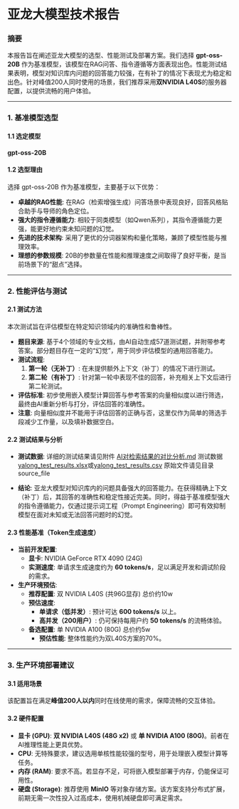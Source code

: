 # 亚龙大模型技术报告

### 摘要

本报告旨在阐述亚龙大模型的选型、性能测试及部署方案。我们选择 **gpt-oss-20B** 作为基准模型，该模型在RAG问答、指令遵循等方面表现出色。性能测试结果表明，模型对知识库内问题的回答能力较强，在有补丁的情况下表现尤为稳定和出色。针对峰值200人同时使用的场景，我们推荐采用**双NVIDIA L40S**的服务器配置，以提供流畅的用户体验。

---

### 1. 基准模型选型

#### 1.1 选定模型
**gpt-oss-20B**

#### 1.2 选型理由
选择 gpt-oss-20B 作为基准模型，主要基于以下优势：
- **卓越的RAG性能**: 在RAG（检索增强生成）问答场景中表现良好，回答风格贴合助手与导师的角色定位。
- **强大的指令遵循能力**: 相较于同类模型（如Qwen系列），其指令遵循能力更强，能更好地约束未知问题的幻觉。
- **先进的技术架构**: 采用了更优的分词器架构和量化策略，兼顾了模型性能与推理效率。
- **理想的参数规模**: 20B的参数量在性能和推理速度之间取得了良好平衡，是当前场景下的“甜点”选择。

---

### 2. 性能评估与测试

#### 2.1 测试方法
本次测试旨在评估模型在特定知识领域内的准确性和鲁棒性。
- **题目来源**: 基于4个领域的专业文档，由AI自动生成57道测试题，并附带参考答案。部分题目存在一定的“幻觉”，用于同步评估模型的通用回答能力。
- **测试流程**:
    1.  **第一轮（无补丁）**: 在未提供额外上下文（补丁）的情况下进行测试。
    2.  **第二轮（有补丁）**: 针对第一轮中表现不佳的回答，补充相关上下文后进行第二轮测试。
- **评估标准**: 初步使用嵌入模型计算回答与参考答案的向量相似度以进行筛选，最终由AI重新分析与打分，评估回答的准确性。
- **注意**: 向量相似度并不能用于评估回答的正确与否，这里仅作为简单的筛选手段减少工作量，以及填补数据空白。

#### 2.2 测试结果与分析
- **测试数据**: 详细的测试结果请见附件 [AI对检索结果的对比分析.md](AI%E5%AF%B9%E6%A3%80%E7%B4%A2%E7%BB%93%E6%9E%9C%E7%9A%84%E5%AF%B9%E6%AF%94%E5%88%86%E6%9E%90.md)
测试数据 [yalong_test_results.xlsx](yalong_test_results.xlsx)或[yalong_test_results.csv](yalong_test_results.csv)
原始文件请见目录source_file

- **结论**: 亚龙大模型对知识库内的问题具备强大的回答能力。在获得精确上下文（补丁）后，其回答的准确性和稳定性接近完美。同时，得益于基准模型强大的指令遵循能力，仅通过提示词工程（Prompt Engineering）即可有效抑制模型在面对未知或无法回答问题时的幻觉。

#### 2.3 性能基准（Token生成速度）
- **当前开发配置**:
    - **显卡**: NVIDIA GeForce RTX 4090 (24G)
    - **实测速度**: 单请求生成速度约为 **60 tokens/s**，足以满足开发和调试阶段的需求。
- **生产环境预估**:
    - **推荐配置**: 双 NVIDIA L40S (共96G显存) 总价约10w
    - **预估速度**:
        - **单请求（低并发）**: 预计可达 **600 tokens/s** 以上。
        - **高并发（200用户）**: 仍可保持每用户约 **50 tokens/s** 的流畅体验。
    - **备选配置**: 单 NVIDIA A100 (80G) 总价约5w
        - **预估性能**: 整体性能约为双L40S方案的70%。

---

### 3. 生产环境部署建议

#### 3.1 适用场景
该配置旨在满足**峰值200人以内**同时在线使用的需求，保障流畅的交互体验。

#### 3.2 硬件配置
- **显卡 (GPU)**: **双 NVIDIA L40S (48G x2)** 或 **单 NVIDIA A100 (80G)**。前者在AI推理性能上更具优势。
- **CPU**: 无特殊要求，建议选用单核性能较强的型号，用于处理嵌入模型计算等任务。
- **内存 (RAM)**: 要求不高。若显存不足，可将嵌入模型部署于内存，仍能保证可用性。
- **硬盘 (Storage)**: 推荐使用 **MinIO** 等对象存储方案。该方案支持分布式扩展，前期无需一次性投入过高成本，使用机械硬盘即可满足需求。